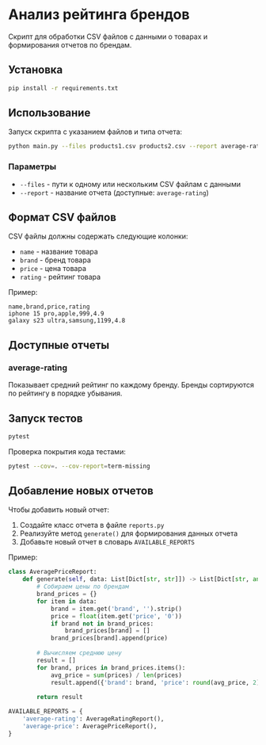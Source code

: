 # Анализ рейтинга брендов

Скрипт для обработки CSV файлов с данными о товарах и формирования отчетов по брендам.

## Установка

```bash
pip install -r requirements.txt
```

## Использование

Запуск скрипта с указанием файлов и типа отчета:

```bash
python main.py --files products1.csv products2.csv --report average-rating
```

### Параметры

- `--files` - пути к одному или нескольким CSV файлам с данными
- `--report` - название отчета (доступные: `average-rating`)

## Формат CSV файлов

CSV файлы должны содержать следующие колонки:
- `name` - название товара
- `brand` - бренд товара
- `price` - цена товара
- `rating` - рейтинг товара

Пример:
```
name,brand,price,rating
iphone 15 pro,apple,999,4.9
galaxy s23 ultra,samsung,1199,4.8
```

## Доступные отчеты

### average-rating
Показывает средний рейтинг по каждому бренду. Бренды сортируются по рейтингу в порядке убывания.

## Запуск тестов

```bash
pytest
```

Проверка покрытия кода тестами:

```bash
pytest --cov=. --cov-report=term-missing
```

## Добавление новых отчетов

Чтобы добавить новый отчет:

1. Создайте класс отчета в файле `reports.py`
2. Реализуйте метод `generate()` для формирования данных отчета
3. Добавьте новый отчет в словарь `AVAILABLE_REPORTS`

Пример:

```python
class AveragePriceReport:
    def generate(self, data: List[Dict[str, str]]) -> List[Dict[str, any]]:
        # Собираем цены по брендам
        brand_prices = {}
        for item in data:
            brand = item.get('brand', '').strip()
            price = float(item.get('price', '0'))
            if brand not in brand_prices:
                brand_prices[brand] = []
            brand_prices[brand].append(price)
        
        # Вычисляем среднюю цену
        result = []
        for brand, prices in brand_prices.items():
            avg_price = sum(prices) / len(prices)
            result.append({'brand': brand, 'price': round(avg_price, 2)})
        
        return result

AVAILABLE_REPORTS = {
    'average-rating': AverageRatingReport(),
    'average-price': AveragePriceReport(),
}
```
